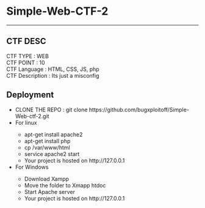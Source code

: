 # Simple-Web-CTF-2
--------------------------------------------
## CTF DESC
CTF TYPE : WEB <br />
CTF POINT : 10<br />
CTF Language : HTML, CSS, JS, php<br />
CTF Description : Its just a misconfig<br />

## Deployment 
<ul>
  <li> CLONE THE REPO : git clone https://github.com/bugxploitoff/Simple-Web-ctf-2.git</li>
  <li>For linux</li>
    <ul>
      <li> apt-get install apache2</li>
       <li> apt-get install php</li>
      <li>cp <clone folder> /var/www/html</li>
      <li>service apache2 start</li>
      <li> Your project is hosted on http://127.0.0.1 </li>
  </ul>
  <li>For Windows</li>
    <ul>
      <li>Download Xampp</li>
      <li>Move the folder to Xmapp htdoc</li>
      <li>Start Apache server</li>
      <li> Your project is hosted on http://127.0.0.1 </li>
  </ul>
</ul>
